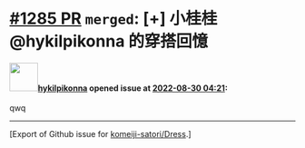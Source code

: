 # [\#1285 PR](https://github.com/komeiji-satori/Dress/pull/1285) `merged`: [+] 小桂桂 @hykilpikonna 的穿搭回憶

#### <img src="https://avatars.githubusercontent.com/u/22280294?u=899b49a849519c977b9fbed60436590a11447e8f&v=4" width="50">[hykilpikonna](https://github.com/hykilpikonna) opened issue at [2022-08-30 04:21](https://github.com/komeiji-satori/Dress/pull/1285):

qwq




-------------------------------------------------------------------------------



[Export of Github issue for [komeiji-satori/Dress](https://github.com/komeiji-satori/Dress).]

